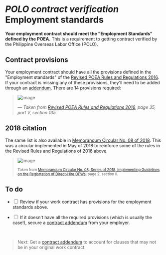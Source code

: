 # _POLO contract verification_ Employment standards

**Your employment contract should meet the "Employment Standards" defined by the POEA.** This is a requirement to getting contract verified by the Philippine Overseas Labor Office (POLO).

## Contract provisions

Your employment contract should have all the provisions defined in the "Employment standards" of the [Revised POEA Rules and Regulations 2016](./revised_poea_rules_of_2016.md). If your contract is missing any of these provisions, they'll need to be added through an [addendum](./contract_addendum.md). There are 14 provisions required:

> ![image](https://user-images.githubusercontent.com/74385/40554478-6c8a76fc-6078-11e8-995e-ef304e51322e.png)
>
> *&mdash; Taken from [Revised POEA Rules and Regulations 2016](./revised_poea_rules_of_2016.md), page 35, part V, section 135.*

## 2018 citation

The same list is also available in [Memorandum Circular No. 08 of 2018](./memorandum_circular_08.md). This was a circular implemented in May of 2018 to reinforce some of the rules in the Revised Rules and Regulations of 2016 above.

> ![image](https://user-images.githubusercontent.com/74385/40723638-e78ae940-6451-11e8-99d5-77d476d06bae.png)
>
> <small>Taken from [Memorandum Circular No. 08, Series of 2018, Implementing Guidelines on the Regisrtation of Direct-Hire OFWs](./memorandum_circular_08.md), page 2, section II.</small>

## To do

- <input type='checkbox'> Review if your work contract has provisions for the employment standards above.

- <input type='checkbox'> If it doesn't have all the required provisions (which is usually the case!), secure a [contract addendum](./contract_addendum.md) from your employer.

<br>

> Next: Get a [contract addendum](./contract_addendum.md) to account for clauses that may not be in your original work contract.
